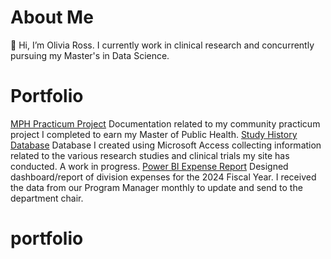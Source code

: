 # About Me
👋 Hi, I’m Olivia Ross. I currently work in clinical research and concurrently pursuing my Master's in Data Science. 

# Portfolio
[MPH Practicum Project](https://github.com/liv4data/mph-practicum/blob/17cf2b22a6494baad0335ab25b5c2dfc6ea49fac/README.md) Documentation related to my community practicum project I completed to earn my Master of Public Health.
[Study History Database](https://github.com/liv4data/clinical_studies/blob/90fa7795fac053c30f122aaf04e36f587fcf507c/Study%20History%20Database/Database-README.md) Database I created using Microsoft Access collecting information related to the various research studies and clinical trials my site has conducted. A work in progress.
[Power BI Expense Report](https://github.com/liv4data/clinical_studies/blob/90fa7795fac053c30f122aaf04e36f587fcf507c/expense_report/PowerBI-Expense-Report.pdf) Designed dashboard/report of division expenses for the 2024 Fiscal Year. I received the data from our Program Manager monthly to update and send to the department chair.
<!---
liv4data/liv4data is a ✨ special ✨ repository because its `README.md` (this file) appears on your GitHub profile.
You can click the Preview link to take a look at your changes.
--->
# portfolio
